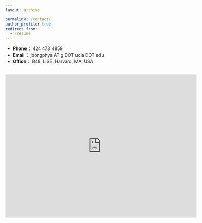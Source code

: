 ```yaml
---
layout: archive

permalink: /contact/
author_profile: true
redirect_from:
  - /resume
---
```


- **Phone：** 424 473 4859
- **Email：** jdongphys AT g DOT ucla DOT edu 
- **Office：** B48, LISE, Harvard, MA, USA
<br/>
<iframe src="https://www.google.com/maps/place/The+Laboratory+for+Integrated+Science+and+Engineering/@42.3772949,-71.1189734,17z/data=!3m2!4b1!5s0x89e3774169ecaa7d:0x915c9a62e2cef801!4m6!3m5!1s0x89e377416a724fd9:0x9f1d6fa7e54e3c17!8m2!3d42.3772949!4d-71.1163931!16s%2Fg%2F11bxfs6k27?entry=ttu" width="600" height="450" frameborder="0" style="border:0;" allowfullscreen=""></iframe>
